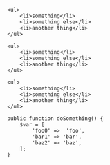 ~~~
<ul>
    <li>something</li>
    <li>something else</li>
    <li>another thing</li>
</ul>
~~~

    <ul>
        <li>something</li>
        <li>something else</li>
        <li>another thing</li>
    </ul>


```
<ul>
    <li>something</li>
    <li>something else</li>
    <li>another thing</li>
</ul>
```


    public function doSomething() {
        $var = [
            'foo0' =>  'foo',
            'bar1' => 'bar',
            'baz2' => 'baz',
        ];
    }